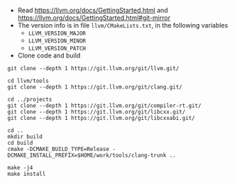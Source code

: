- Read https://llvm.org/docs/GettingStarted.html and https://llvm.org/docs/GettingStarted.html#git-mirror
- The version info is in file `llvm/CMakeLists.txt`, in the following variables
	- `LLVM_VERSION_MAJOR`
   	- `LLVM_VERSION_MINOR`
    - `LLVM_VERSION_PATCH`
- Clone code and build

```shell
git clone --depth 1 https://git.llvm.org/git/llvm.git/

cd llvm/tools
git clone --depth 1 https://git.llvm.org/git/clang.git/

cd ../projects
git clone --depth 1 https://git.llvm.org/git/compiler-rt.git/
git clone --depth 1 https://git.llvm.org/git/libcxx.git/
git clone --depth 1 https://git.llvm.org/git/libcxxabi.git/

cd ..
mkdir build
cd build
cmake -DCMAKE_BUILD_TYPE=Release -DCMAKE_INSTALL_PREFIX=$HOME/work/tools/clang-trunk ..

make -j4
make install
```
